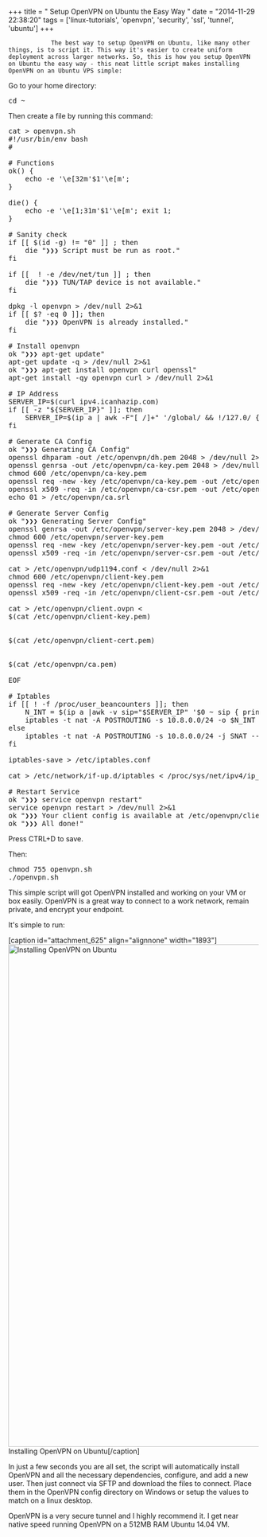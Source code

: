 +++
title = "				Setup OpenVPN on Ubuntu the Easy Way		"
date = "2014-11-29 22:38:20"
tags = ['linux-tutorials', 'openvpn', 'security', 'ssl', 'tunnel', 'ubuntu']
+++


				The best way to setup OpenVPN on Ubuntu, like many other things, is to script it. This way it's easier to create uniform deployment across larger networks. So, this is how you setup OpenVPN on Ubuntu the easy way - this neat little script makes installing OpenVPN on an Ubuntu VPS simple:

Go to your home directory:
<pre class="lang:default decode:true " title="Go to your home directory">cd ~</pre>
Then create a file by running this command:
<pre class="lang:sh decode:true">cat &gt; openvpn.sh
#!/usr/bin/env bash
#

# Functions
ok() {
    echo -e '\e[32m'$1'\e[m';
}

die() {
    echo -e '\e[1;31m'$1'\e[m'; exit 1;
}

# Sanity check
if [[ $(id -g) != "0" ]] ; then
    die "❯❯❯ Script must be run as root."
fi

if [[  ! -e /dev/net/tun ]] ; then
    die "❯❯❯ TUN/TAP device is not available."
fi

dpkg -l openvpn &gt; /dev/null 2&gt;&amp;1
if [[ $? -eq 0 ]]; then
    die "❯❯❯ OpenVPN is already installed."
fi

# Install openvpn
ok "❯❯❯ apt-get update"
apt-get update -q &gt; /dev/null 2&gt;&amp;1
ok "❯❯❯ apt-get install openvpn curl openssl"
apt-get install -qy openvpn curl &gt; /dev/null 2&gt;&amp;1

# IP Address
SERVER_IP=$(curl ipv4.icanhazip.com)
if [[ -z "${SERVER_IP}" ]]; then
    SERVER_IP=$(ip a | awk -F"[ /]+" '/global/ &amp;&amp; !/127.0/ {print $3; exit}')
fi

# Generate CA Config
ok "❯❯❯ Generating CA Config"
openssl dhparam -out /etc/openvpn/dh.pem 2048 &gt; /dev/null 2&gt;&amp;1
openssl genrsa -out /etc/openvpn/ca-key.pem 2048 &gt; /dev/null 2&gt;&amp;1
chmod 600 /etc/openvpn/ca-key.pem
openssl req -new -key /etc/openvpn/ca-key.pem -out /etc/openvpn/ca-csr.pem -subj /CN=OpenVPN-CA/ &gt; /dev/null 2&gt;&amp;1
openssl x509 -req -in /etc/openvpn/ca-csr.pem -out /etc/openvpn/ca.pem -signkey /etc/openvpn/ca-key.pem -days 365 &gt; /dev/null 2&gt;&amp;1
echo 01 &gt; /etc/openvpn/ca.srl

# Generate Server Config
ok "❯❯❯ Generating Server Config"
openssl genrsa -out /etc/openvpn/server-key.pem 2048 &gt; /dev/null 2&gt;&amp;1
chmod 600 /etc/openvpn/server-key.pem
openssl req -new -key /etc/openvpn/server-key.pem -out /etc/openvpn/server-csr.pem -subj /CN=OpenVPN/ &gt; /dev/null 2&gt;&amp;1
openssl x509 -req -in /etc/openvpn/server-csr.pem -out /etc/openvpn/server-cert.pem -CA /etc/openvpn/ca.pem -CAkey /etc/openvpn/ca-key.pem -days 365 &gt; /dev/null 2&gt;&amp;1

cat &gt; /etc/openvpn/udp1194.conf &lt; /dev/null 2&gt;&amp;1
chmod 600 /etc/openvpn/client-key.pem
openssl req -new -key /etc/openvpn/client-key.pem -out /etc/openvpn/client-csr.pem -subj /CN=OpenVPN-Client/ &gt; /dev/null 2&gt;&amp;1
openssl x509 -req -in /etc/openvpn/client-csr.pem -out /etc/openvpn/client-cert.pem -CA /etc/openvpn/ca.pem -CAkey /etc/openvpn/ca-key.pem -days 36525 &gt; /dev/null 2&gt;&amp;1

cat &gt; /etc/openvpn/client.ovpn &lt;
$(cat /etc/openvpn/client-key.pem)


$(cat /etc/openvpn/client-cert.pem)


$(cat /etc/openvpn/ca.pem)

EOF

# Iptables
if [[ ! -f /proc/user_beancounters ]]; then
    N_INT = $(ip a |awk -v sip="$SERVER_IP" '$0 ~ sip { print $7}')
    iptables -t nat -A POSTROUTING -s 10.8.0.0/24 -o $N_INT -j MASQUERADE
else
    iptables -t nat -A POSTROUTING -s 10.8.0.0/24 -j SNAT --to-source $SERVER_IP
fi

iptables-save &gt; /etc/iptables.conf

cat &gt; /etc/network/if-up.d/iptables &lt; /proc/sys/net/ipv4/ip_forward

# Restart Service
ok "❯❯❯ service openvpn restart"
service openvpn restart &gt; /dev/null 2&gt;&amp;1
ok "❯❯❯ Your client config is available at /etc/openvpn/client.ovpn"
ok "❯❯❯ All done!"</pre>
Press CTRL+D to save.

Then:
<pre class="lang:default decode:true" title="Execute the Script">chmod 755 openvpn.sh
./openvpn.sh</pre>
This simple script will got OpenVPN installed and working on your VM or box easily. OpenVPN is a great way to connect to a work network, remain private, and encrypt your endpoint.

It's simple to run:

[caption id="attachment_625" align="alignnone" width="1893"]<a href="http://bryanapperson.com/wp-content/uploads/2014/11/console-install-openvpn-on-ubuntu.png"><img class="size-full wp-image-625" src="http://bryanapperson.com/wp-content/uploads/2014/11/console-install-openvpn-on-ubuntu.png" alt="Installing OpenVPN on Ubuntu" width="1893" height="1010" /></a> Installing OpenVPN on Ubuntu[/caption]

In just a few seconds you are all set, the script will automatically install OpenVPN and all the necessary dependencies, configure, and add a new user. Then just connect via SFTP and download the files to connect. Place them in the OpenVPN config directory on Windows or setup the values to match on a linux desktop.

OpenVPN is a very secure tunnel and I highly recommend it. I get near native speed running OpenVPN on a 512MB RAM Ubuntu 14.04 VM.		